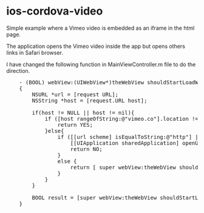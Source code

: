 ios-cordova-video
========================

Simple example where a Vimeo video is embedded as an iframe in the html page.

The application opens the Vimeo video inside the app but opens others links in Safari browser.

I have changed the following function in MainViewController.m file to do the direction.

<pre>
	- (BOOL) webView:(UIWebView*)theWebView shouldStartLoadWithRequest:(NSURLRequest*)request navigationType:(UIWebViewNavigationType)navigationType
	{
	    NSURL *url = [request URL];
	    NSString *host = [request.URL host];

	    if(host != NULL || host != nil){
	        if ([host rangeOfString:@"vimeo.co"].location != NSNotFound) {
	            return YES;
	        }else{
	            if ([[url scheme] isEqualToString:@"http"] || [[url scheme] isEqualToString:@"https"]) {
	                [[UIApplication sharedApplication] openURL:url];
	                return NO;
	            }
	            else {
	                return [ super webView:theWebView shouldStartLoadWithRequest:request navigationType:navigationType ];
	            }
	        }
	    }

	    BOOL result = [super webView:theWebView shouldStartLoadWithRequest:request navigationType:navigationType];
	}
</pre>